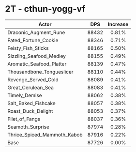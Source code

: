 # 2T - cthun-yogg-vf
| Actor | DPS | Increase |
|---|:---:|:---:|
|Draconic_Augment_Rune|88432|0.81%|
|Fated_Fortune_Cookie|88346|0.71%|
|Feisty_Fish_Sticks|88165|0.50%|
|Sizzling_Seafood_Medley|88155|0.49%|
|Aromatic_Seafood_Platter|88139|0.47%|
|Thousandbone_Tongueslicer|88110|0.44%|
|Revenge_Served_Cold|88089|0.41%|
|Great_Cerulean_Sea|88083|0.41%|
|Timely_Demise|88062|0.38%|
|Salt_Baked_Fishcake|88057|0.38%|
|Roast_Duck_Delight|88053|0.37%|
|Filet_of_Fangs|88037|0.36%|
|Seamoth_Surprise|87974|0.28%|
|Thrice_Spiced_Mammoth_Kabob|87916|0.22%|
|Base|87726|0.00%|
